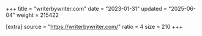 +++
title = "writerbywriter.com"
date = "2023-01-31"
updated = "2025-06-04"
weight = 215422

[extra]
source = "https://writerbywriter.com/"
ratio = 4
size = 210
+++
